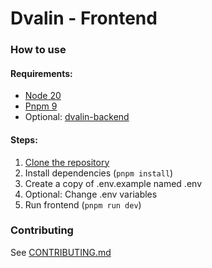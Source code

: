 # Dvalin - Frontend

### How to use

#### Requirements:

-   [Node 20](https://nodejs.org/)
-   [Pnpm 9](https://pnpm.io/)
-   Optional: [dvalin-backend](https://github.com/dval-in/dvalin-backend)

#### Steps:

1. [Clone the repository](https://docs.github.com/articles/cloning-a-repository)
2. Install dependencies (`pnpm install`)
3. Create a copy of .env.example named .env
4. Optional: Change .env variables
5. Run frontend (`pnpm run dev`)

### Contributing

See [CONTRIBUTING.md](https://github.com/dval-in/dvalin-frontend/blob/main/CONTRIBUTING.md)
